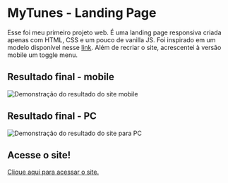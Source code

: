 # MyTunes - Landing Page
Esse foi meu primeiro projeto web. É uma landing page responsiva criada apenas com HTML, CSS e um pouco de vanilla JS. Foi inspirado em um modelo disponível nesse 
[link](https://jolly-kalam-23776e.netlify.app/mytunes/#showcase). Além de recriar o site, acrescentei à versão mobile um toggle menu.

## Resultado final - mobile
![Demonstração do resultado do site mobile](gifs/resultado-mobile.gif)
## Resultado final - PC
![Demonstração do resultado do site para PC](gifs/resultado-pc.gif)
## Acesse o site!
[Clique aqui para acessar o site.](https://pbombonato.github.io/landing-page-mytunes/)
 
